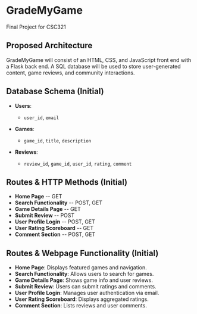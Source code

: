 # GradeMyGame
Final Project for CSC321

## Proposed Architecture
GradeMyGame will consist of an HTML, CSS, and JavaScript front end with a Flask back end. A SQL database will be used to store user-generated content, game reviews, and community interactions.

## Database Schema (Initial)
- **Users**: 
  - `user_id`, `email`
  
- **Games**: 
  - `game_id`, `title`, `description`
  
- **Reviews**: 
  - `review_id`, `game_id`, `user_id`, `rating`, `comment`

## Routes & HTTP Methods (Initial)
- **Home Page** -- GET
- **Search Functionality** -- POST, GET
- **Game Details Page** -- GET
- **Submit Review** -- POST
- **User Profile Login** -- POST, GET
- **User Rating Scoreboard** -- GET
- **Comment Section** -- POST, GET

## Routes & Webpage Functionality (Initial)
- **Home Page**: Displays featured games and navigation.
- **Search Functionality**: Allows users to search for games.
- **Game Details Page**: Shows game info and user reviews.
- **Submit Review**: Users can submit ratings and comments.
- **User Profile Login**: Manages user authentication via email.
- **User Rating Scoreboard**: Displays aggregated ratings.
- **Comment Section**: Lists reviews and user comments.
